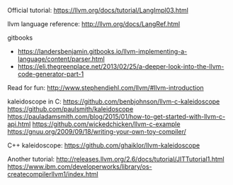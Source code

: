 Official tutorial: https://llvm.org/docs/tutorial/LangImpl03.html

llvm language reference: http://llvm.org/docs/LangRef.html

gitbooks
- https://landersbenjamin.gitbooks.io/llvm-implementing-a-language/content/parser.html
- https://eli.thegreenplace.net/2013/02/25/a-deeper-look-into-the-llvm-code-generator-part-1

Read for fun: http://www.stephendiehl.com/llvm/#llvm-introduction

kaleidoscope in C:
https://github.com/benbjohnson/llvm-c-kaleidoscope
https://github.com/paulsmith/kaleidoscope https://pauladamsmith.com/blog/2015/01/how-to-get-started-with-llvm-c-api.html
https://github.com/wickedchicken/llvm-c-example
https://gnuu.org/2009/09/18/writing-your-own-toy-compiler/

C++ kaleidoscope: https://github.com/ghaiklor/llvm-kaleidoscope

Another tutorial: http://releases.llvm.org/2.6/docs/tutorial/JITTutorial1.html
https://www.ibm.com/developerworks/library/os-createcompilerllvm1/index.html
